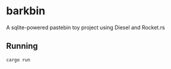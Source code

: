 # barkbin
A sqlite-powered pastebin toy project using Diesel and Rocket.rs

## Running

```
cargo run
```
